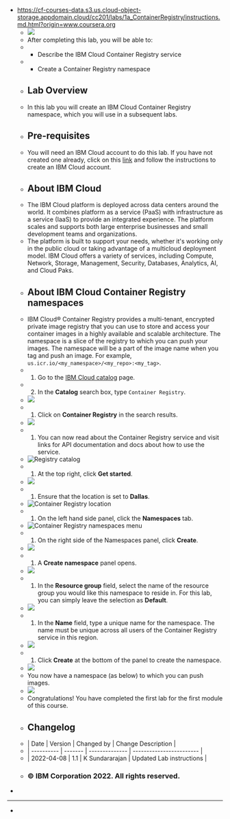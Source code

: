 - https://cf-courses-data.s3.us.cloud-object-storage.appdomain.cloud/cc201/labs/1a_ContainerRegistry/instructions.md.html?origin=www.coursera.org
	- ![](https://cf-courses-data.s3.us.cloud-object-storage.appdomain.cloud/cc201/labs/1a_ContainerRegistry/images/labs_module_1_images_IDSNlogo.png)
	- After completing this lab, you will be able to:
	- * Describe the IBM Cloud Container Registry service
	- * Create a Container Registry namespace
	- ## Lab Overview
	- In this lab you will create an IBM Cloud Container Registry namespace, which you will use in a subsequent labs.
	- ## Pre-requisites
	- You will need an IBM Cloud account to do this lab. If you have not created one already, click on this [link](https://cf-courses-data.s3.us.cloud-object-storage.appdomain.cloud/IBM-CC0100EN-SkillsNetwork/labs/IBMCloud%5FaccountCreation/CreateIBMCloudAccount.md.html) and follow the instructions to create an IBM Cloud account.
	- ## About IBM Cloud
	- The IBM Cloud platform is deployed across data centers around the world. It combines platform as a service (PaaS) with infrastructure as a service (IaaS) to provide an integrated experience. The platform scales and supports both large enterprise businesses and small development teams and organizations.
	- The platform is built to support your needs, whether it's working only in the public cloud or taking advantage of a multicloud deployment model. IBM Cloud offers a variety of services, including Compute, Network, Storage, Management, Security, Databases, Analytics, AI, and Cloud Paks.
	- ## About IBM Cloud Container Registry namespaces
	- IBM Cloud® Container Registry provides a multi-tenant, encrypted private image registry that you can use to store and access your container images in a highly available and scalable architecture. The namespace is a slice of the registry to which you can push your images. The namespace will be a part of the image name when you tag and push an image. For example, `us.icr.io/<my_namespace>/<my_repo>:<my_tag>`.
	- 1. Go to the [IBM Cloud catalog](https://cloud.ibm.com/catalog?utm%5Fmedium=Exinfluencer&utm%5Fsource=Exinfluencer&utm%5Fcontent=000026UJ&utm%5Fterm=10006555&utm%5Fid=NA-SkillsNetwork-Channel-SkillsNetworkCoursescc20117568655-2022-01-01) page.
	- 2. In the **Catalog** search box, type `Container Registry`.
	- ![](https://cf-courses-data.s3.us.cloud-object-storage.appdomain.cloud/cc201/labs/1a_ContainerRegistry/images/createns_2.png)
	- 1. Click on **Container Registry** in the search results.
	- ![](https://cf-courses-data.s3.us.cloud-object-storage.appdomain.cloud/cc201/labs/1a_ContainerRegistry/images/createns_3.png)
	- 1. You can now read about the Container Registry service and visit links for API documentation and docs about how to use the service.
	- ![Registry catalog](https://cf-courses-data.s3.us.cloud-object-storage.appdomain.cloud/cc201/labs/1a_ContainerRegistry/images/registry-catalog.png)
	- 1. At the top right, click **Get started**.
	- ![](https://cf-courses-data.s3.us.cloud-object-storage.appdomain.cloud/cc201/labs/1a_ContainerRegistry/images/createns_5.png)
	- 1. Ensure that the location is set to **Dallas**.
	- ![Container Registry location](https://cf-courses-data.s3.us.cloud-object-storage.appdomain.cloud/cc201/labs/1a_ContainerRegistry/images/registry-location.png)
	- 1. On the left hand side panel, click the **Namespaces** tab.
	- ![Container Registry namespaces menu](https://cf-courses-data.s3.us.cloud-object-storage.appdomain.cloud/cc201/labs/1a_ContainerRegistry/images/registry-namespaces-menu.png)
	- 1. On the right side of the Namespaces panel, click **Create**.
	- ![](https://cf-courses-data.s3.us.cloud-object-storage.appdomain.cloud/cc201/labs/1a_ContainerRegistry/images/createns_8.png)
	- 1. A **Create namespace** panel opens.
	- ![](https://cf-courses-data.s3.us.cloud-object-storage.appdomain.cloud/cc201/labs/1a_ContainerRegistry/images/createns_9.png)
	- 1. In the **Resource group** field, select the name of the resource group you would like this namespace to reside in. For this lab, you can simply leave the selection as **Default**.
	- ![](https://cf-courses-data.s3.us.cloud-object-storage.appdomain.cloud/cc201/labs/1a_ContainerRegistry/images/createns_10.png)
	- 1. In the **Name** field, type a unique name for the namespace. The name must be unique across all users of the Container Registry service in this region.
	- ![](https://cf-courses-data.s3.us.cloud-object-storage.appdomain.cloud/cc201/labs/1a_ContainerRegistry/images/createns_11.png)
	- 1. Click **Create** at the bottom of the panel to create the namespace.
	- ![](https://cf-courses-data.s3.us.cloud-object-storage.appdomain.cloud/cc201/labs/1a_ContainerRegistry/images/createns_12.png)
	- You now have a namespace (as below) to which you can push images.
	- ![](https://cf-courses-data.s3.us.cloud-object-storage.appdomain.cloud/cc201/labs/1a_ContainerRegistry/images/createns_13.png)
	- Congratulations! You have completed the first lab for the first module of this course.
	- ## Changelog
	- | Date       | Version | Changed by     | Change Description       |
	- | ---------- | ------- | -------------- | ------------------------ |
	- | 2022-04-08 | 1.1     | K Sundararajan | Updated Lab instructions |
	- ### © IBM Corporation 2022\. All rights reserved.
-
- ---
-